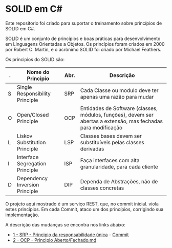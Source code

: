 SOLID em C#
===========

Este repositorio foi criado para suportar o treinamento sobre princípios de SOLID em C#.

SOLID é um conjunto de princípios e boas práticas para desenvolvimento em Linguagens Orientadas a Objetos.
Os princípios foram criados em 2000 por Robert C. Martin, e o acrônimo SOLID foi criado por Michael Feathers.

Os principios do SOLID são:

| . | Nome do Principio               | Abr. | Descrição                                                                                                      |
|---|---------------------------------|------|----------------------------------------------------------------------------------------------------------------|
| S | Single Responsibility Principle | SRP  | Cada Classe ou modulo deve ter apenas uma razão para mudar                                                     |
| O | Open/Closed Principle           | OCP  | Entidades de Software (classes, módulos, funções), devem ser abertas a extensão, mas fechadas para modificação |
| L | Liskov Substitution Principle   | LSP  | Classes bases devem ser substituíveis pelas classes derivadas                                                  |
| I | Interface Segregation Principle | ISP  | Faça interfaces com alta granularidade, para cada cliente                                                      |
| D | Dependency Inversion Principle  | DIP  | Dependa de Abstrações, não de classes concretas                                                                |

O projeto aqui mostrado é um serviço REST, que, no commit inicial. viola estes princípios. Em cada Commit, ataco um dos princípios, corrigindo sua implementação.

A descrição das mudanças se encontra nos links abaixo:

* [1 - SRP - Principio da responsabilidade única](1-SRP.md) - [Commit](67e908ae29520ee38bc1680a522e705c93b063aa)
* [2 - OCP - Principio Aberto/Fechado.md](2-OCP.md)
